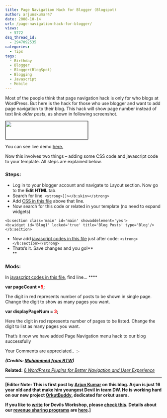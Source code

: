 ```yaml
---
title: Page Navigation Hack for Blogger (Blogspot)
author: arjunskumar47
date: 2008-10-14
url: /page-navigation-hack-for-blogger/
views:
  - 5772
dsq_thread_id:
  - 2947092535
categories:
  - Tips
tags:
  - Birthday
  - Blogger
  - Blogger(BlogSpot)
  - Blogging
  - Javascript
  - Mobile
---
```

Most of the people think that page navigation hack is only for who blogs at WordPress. But here is the hack for those who use blogger and want to add page navigation to their blog. This hack will show page number instead of text link *older posts*, as shown in following screenshot.

<img class="wp-image-50781" style="border: 1px solid black" src="http://1.bp.blogspot.com/_51DKpc-dUNY/SM-ltu9tFmI/AAAAAAAAAKY/rI8s7cDBCng/s400/page_navigation.jpg" alt="" width="265" height="58" />

You can see live demo <a href="http://pagenumber.blogspot.com" onclick="_gaq.push(['_trackEvent', 'outbound-article', 'http://pagenumber.blogspot.com', 'here.']);" >here.</a>

Now this involves two things &#8211; adding some CSS code and javascript code to your template. All steps are explained below.

### Steps:

  * Log in to your blogger account and navigate to Layout section. Now go to the **Edit HTML** tab.
  * Search for line` <strong>]]></b:skin></strong>`
  * Add [CSS in this file][1] above that line.
  * Now search for this code or related in your template (no need to expand widgets)

<pre><code class="no-highlight">&lt;b:section class='main' id='main' showaddelement='yes'&gt;
&lt;b:widget id='Blog1' locked='true' title='Blog Posts' type='Blog'/&gt;&lt;/b:section&gt;</code></pre>

  * Now add [javascript codes in this file][2] just after code: `<strong></b:section></strong>`
  * Thats&#8217;s it. Save changes and you go!**  
    **

[][2]

### Mods:

In [javascript codes in this file][2], find line&#8230; ****

**var pageCount =<span style="color: red">5</span>;**

The digit in red represents number of posts to be shown in single page. Change the digit to show as many pages you want.

**var displayPageNum = <span style="color: red">3</span>;**

Here the digit in red represents number of pages to be listed. Change the digit to list as many pages you want.

That&#8217;s it now we have added Page Navigation menu hack to our blog successfully

Your Comments are appreciated..  <img src="http://devilsworkshop.org/wp-includes/images/smilies/simple-smile.png" alt=":-)" class="wp-smiley" style="height: 1em; max-height: 1em;" />

***(Credits: **<a href="http://rias-techno-wizard.blogspot.com/" onclick="_gaq.push(['_trackEvent', 'outbound-article', 'http://rias-techno-wizard.blogspot.com/', 'Muhammed from RTW']);" >Muhammed from RTW</a>**)***

**Related:** [6 *WordPress Plugins for Better Navigation and User Experience*][3]

* * *

**[**Editor Note**: This is first post by <a href="http://www.orkutbuddy.com/" onclick="_gaq.push(['_trackEvent', 'outbound-article', 'http://www.orkutbuddy.com/', 'Arjun Kumar']);" >Arjun Kumar</a> on this blog. Arjun is just 16 year old and that make him youngest Devil in team DW. He is working hard on our new project <a href="http://www.orkutbuddy.com/" onclick="_gaq.push(['_trackEvent', 'outbound-article', 'http://www.orkutbuddy.com/', 'OrkutBuddy']);" >OrkutBuddy</a>, dedicated for orkut users.**</p> 

**If you like to [write][4] for Devils Workshop, please [check this][4]. Details about our [revenue sharing programs][4] are [here][4].]**

 [1]: http://cdn.devilsworkshop.org/files/2008/10/page1.txt
 [2]: http://cdn.devilsworkshop.org/files/2008/10/page2.txt
 [3]: http://devilsworkshop.org/wordpress-plugins-navigation-user-experience/
 [4]: http://devilsworkshop.org/join-dw/
